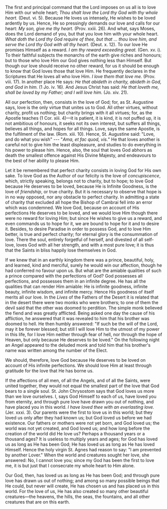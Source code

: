 
The first and principal command that the Lord imposes on us all is to love Him with our whole heart; *Thou shalt love the Lord thy God with thy whole heart.* (Deut. vi. 5). Because He loves us intensely, He wishes to be loved ardently by us. Hence, He so pressingly demands our love and calls for our heart: *My son, give me thy heart.* (Prov. xxiii. 26). And what, says Moses, does the Lord demand of you, but that you love him with your whole heart. *What doth the Lord thy God require of thee, but that ... thou love him, and serve the Lord thy God with all thy heart.* (Deut. x. 12). To our love He promises Himself as a reward. *I am thy reward exceeding great.* (Gen. xv. i). To their faithful subjects the monarchs of the earth give riches and honours; but to those who love Him our God gives nothing less than Himself. But though our love should receive no other reward, for us it should be enough to know that God loves those that love Him. He frequently declares in the Scriptures that He loves all who love Him. *I love them that love me.* (Prov. viii. 17). In another place He says: *He that abideth in charity, abideth in God, and God in him.* (1 Jo. iv. 16). And Jesus Christ has said: *He that loveth me, shall be loved by my Father; and I will love him.* (Jo. xiv. 21).

All our perfection, then, consists in the love of God; for, as St. Augustine says, love is the only virtue that unites us to God. All other virtues, without charity, profit us nothing; but charity brings with it all virtues; for, as the Apostle teaches (1 Cor. xiii. 4)—it is patient, it is kind, it is not puffed up, it is not ambitious of honours, it seeks not its own interest, but suffers all things, believes all things, and hopes for all things. Love, says the same Apostle, is the fulfilment of the law. (Rom. xiii. 10). Hence, St. Augustine said: \"Love, and do what you wish\" --- \"*Ama, et fac quod, vis.*\" He that loves another is careful not to give him the least displeasure, and studies to do everything in his power to please him. Hence, also, the soul that loves God abhors as death the smallest offence against His Divine Majesty, and endeavours to the best of her ability to please Him.

Let it be remembered that perfect charity consists in loving God for His own sake. To love God as the Author of our felicity is the love of *concupiscence*, which, strictly speaking, belongs not to charity, but to hope; to love God because He deserves to be loved, because He is Infinite Goodness, is the love of *friendship*, or true charity. But it is necessary to observe that hope is in no way opposed, nor any obstacle to perfect charity. In admitting a state of charity that excluded all hope the Bishop of Cambrai fell into an error which was condemned. We love God, because on account of His perfections He deserves to be loved, and we would love Him though there were no reward for loving Him; but since He wishes to give us a reward, and even commands us to hope for it, we are bound to hope for it and to desire it. Besides, to desire Paradise in order to possess God, and to love Him better, is true and perfect charity; for eternal glory is the consummation of love. There the soul, entirely forgetful of herself, and divested of all self-love, loves God with all her strength, and with a most pure love; it is thus that the Saints in bliss happily lose themselves in God.

If we knew that in an earthly kingdom there was a prince, beautiful, holy, and learned, kind and merciful, surely he would win our affection, though he had conferred no favour upon us. But what are the amiable qualities of such a prince compared with the perfections of God? God possesses all perfections, and possesses them in an infinite degree. He has all the qualities that can render Him amiable: He is infinite goodness, infinite beauty, infinite wisdom, and infinite mercy. Hence His goodness of itself merits all our love. In the *Lives* of the Fathers of the Desert it is related that in the desert there were two monks who were brothers; to one of them the devil said that the other was doomed to perdition. The simple monk believed the fiend and was greatly afflicted. Being asked one day the cause of his affliction, he answered that it was revealed to him that his brother was doomed to hell. He then humbly answered: \"If such be the will of the Lord, may it be forever blessed; but still I will love Him to the utmost of my power in this life, for I love Him neither through fear of hell, nor through the hope of Heaven, but only because He deserves to be loved.\" On the following night an Angel appeared to the deluded monk and told him that his brother\'s name was written among the number of the Elect.

We should, therefore, love God because He deserves to be loved on account of His infinite perfections. We should love Him at least through gratitude for the love that He has borne us.

If the affections of all men, of all the Angels, and of all the Saints, were united together, they would not equal the smallest part of the love that God bears to a single soul. St. John Chrysostom says that God loves us more than we love ourselves. I, says God Himself to each of us, have loved you from eternity, and through pure love have drawn you out of nothing, and have placed you in this world. *I have loved thee with an everlasting love.* (Jer. xxxi. 3). Our parents were the first to love us in this world; but they loved us only after they had known us; but God loved us before we had existence. Our fathers or mothers were not yet born, and God loved us; the world was not yet created, and God loved us; and how long before the creation of the world did He love us? Perhaps a thousand years or a thousand ages? It is useless to multiply years and ages; for God has loved us as long as He has been God; He has loved us as long as He has loved Himself. Hence the holy virgin St. Agnes had reason to say: \"I am prevented by another Lover.\" When the world and creatures sought her love, she answered: No, I cannot love you; since my God has been the first to love me, it is but just that I consecrate my whole heart to Him alone.

Our God, then, has loved us as long as He has been God; and through pure love has drawn us out of nothing; and among so many possible beings that He could, but never will create, He has chosen us and has placed us in this world. For the love of us, He has also created so many other beautiful creatures—the heavens, the hills, the seas, the fountains, and all other creatures that are on this earth.

